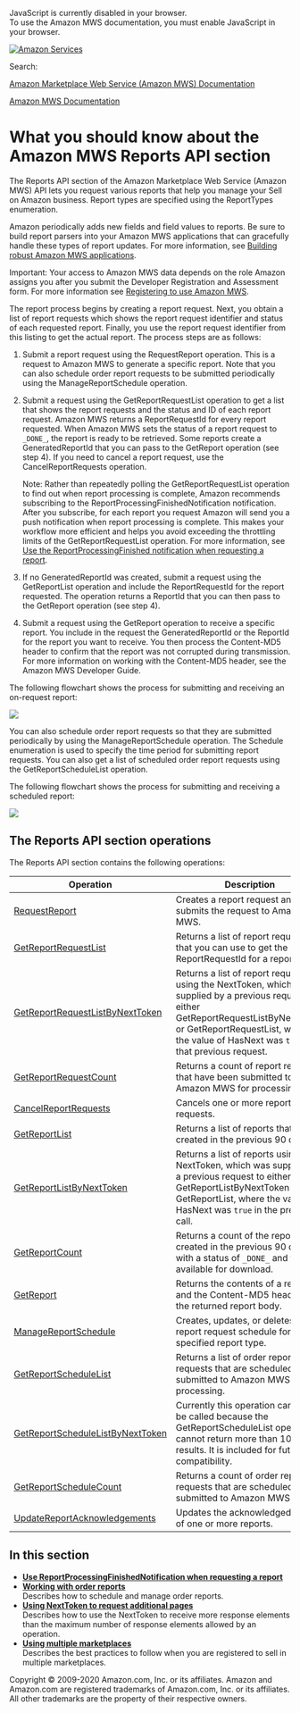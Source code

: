 <div id="MWSDX_noscript">

JavaScript is currently disabled in your browser.  
To use the Amazon MWS documentation, you must enable JavaScript in your
browser.

</div>

<div id="MWSDX_divtop">

[![Amazon
Services](https://images-na.ssl-images-amazon.com/images/G/08/mwsportal/fr_FR/amazonservices.gif "Amazon Services")](http://services.amazon.fr)

<div id="MWSDX_search">

<span id="MWSDX_searchlbl">Search:</span>

</div>

  
<span id="MWSDX_titlebar">[Amazon Marketplace Web Service (Amazon MWS)
Documentation](https://developer.amazonservices.fr/gp/mws/docs.html)</span>

</div>

<div id="MWSDX_divbottom">

<div id="MWSDX_divleft">

<div id="MWSDX_toc">

</div>

</div>

<div id="MWSDX_divright">

<div id="MWSDX_content">

<span id="MWSDX_breadcrumbs">[Amazon MWS
Documentation](https://developer.amazonservices.fr/gp/mws/docs.html)</span>

<div id="Reports_Overview" class="nested0">

# What you should know about the Amazon MWS Reports API section

<div class="body">

The <span class="ph">Reports API</span> section of the <span
class="ph">Amazon Marketplace Web Service (Amazon MWS)</span> API lets
you request various reports that help you manage your Sell on Amazon
business. Report types are specified using the <span
class="keyword apiname">ReportTypes</span> enumeration.

Amazon periodically adds new fields and field values to reports. Be sure
to build report parsers into your <span class="ph">Amazon MWS</span>
applications that can gracefully handle these types of report updates.
For more information, see
<a href="../dev_guide/DG_BuildingRobustApps.md#DG_BuildingRobustApps" class="xref">Building robust Amazon MWS applications</a>.

<div class="note important">

<span class="importanttitle">Important:</span> Your access to <span
class="ph">Amazon MWS</span> data depends on the role Amazon assigns you
after you submit the <span class="ph">Developer Registration and
Assessment form</span>. For more information see
<a href="../dev_guide/DG_Registering.md#DG_Registering" class="xref">Registering to use Amazon MWS</a>.

</div>

The report process begins by creating a report request. Next, you obtain
a list of report requests which shows the report request identifier and
status of each requested report. Finally, you use the report request
identifier from this listing to get the actual report. The process steps
are as follows:

1.  Submit a report request using the <span
    class="keyword apiname">RequestReport</span> operation. This is a
    request to <span class="ph">Amazon MWS</span> to generate a specific
    report. Note that you can also schedule order report requests to be
    submitted periodically using the <span
    class="keyword apiname">ManageReportSchedule</span> operation.
2.  Submit a request using the <span
    class="keyword apiname">GetReportRequestList</span> operation to get
    a list that shows the report requests and the status and ID of each
    report request. <span class="ph">Amazon MWS</span> returns a <span
    class="keyword parmname">ReportRequestId</span> for every report
    requested. When <span class="ph">Amazon MWS</span> sets the status
    of a report request to `_DONE_`, the report is ready to be
    retrieved. Some reports create a <span
    class="keyword parmname">GeneratedReportId</span> that you can pass
    to the <span class="keyword apiname">GetReport</span> operation (see
    step 4). If you need to cancel a report request, use the <span
    class="keyword apiname">CancelReportRequests</span> operation.
    <div class="note note">

    <span class="notetitle">Note:</span> Rather than repeatedly polling
    the <span class="keyword apiname">GetReportRequestList</span>
    operation to find out when report processing is complete, Amazon
    recommends subscribing to the <span
    class="keyword parmname">ReportProcessingFinishedNotification</span>
    notification. After you subscribe, for each report you request
    Amazon will send you a push notification when report processing is
    complete. This makes your workflow more efficient and helps you
    avoid exceeding the throttling limits of the <span
    class="keyword apiname">GetReportRequestList</span> operation. For
    more information, see
    <a href="Reports_UseReportProcessingFinished.md" class="xref">Use the ReportProcessingFinished notification when requesting a report</a>.

    </div>
3.  If no <span class="keyword parmname">GeneratedReportId</span> was
    created, submit a request using the <span
    class="keyword apiname">GetReportList</span> operation and include
    the <span class="keyword parmname">ReportRequestId</span> for the
    report requested. The operation returns a <span
    class="keyword parmname">ReportId</span> that you can then pass to
    the <span class="keyword apiname">GetReport</span> operation (see
    step 4).
4.  Submit a request using the <span
    class="keyword apiname">GetReport</span> operation to receive a
    specific report. You include in the request the <span
    class="keyword parmname">GeneratedReportId</span> or the <span
    class="keyword parmname">ReportId</span> for the report you want to
    receive. You then process the Content-MD5 header to confirm that the
    report was not corrupted during transmission. For more information
    on working with the Content-MD5 header, see the <span
    class="ph">Amazon MWS Developer Guide</span>.

The following flowchart shows the process for submitting and receiving
an on-request report:

<img src="ReportRequest_flowchart.png" class="image" />

You can also schedule order report requests so that they are submitted
periodically by using the <span
class="keyword apiname">ManageReportSchedule</span> operation. The <span
class="keyword apiname">Schedule</span> enumeration is used to specify
the time period for submitting report requests. You can also get a list
of scheduled order report requests using the <span
class="keyword apiname">GetReportScheduleList</span> operation.

The following flowchart shows the process for submitting and receiving a
scheduled report:

<img src="SchedReport_flowchart.png" class="image" />

<div id="Reports_Overview__ReportsOperations" class="section">

## The <span class="ph">Reports API</span> section operations

The <span class="ph">Reports API</span> section contains the following
operations:

<div class="tablenoborder">

| Operation                                                                                                                                                                                                                                                                                                                                        | Description                                                                                                                                                                                                                                                                                                                                                                                                      | Availability                              |
|--------------------------------------------------------------------------------------------------------------------------------------------------------------------------------------------------------------------------------------------------------------------------------------------------------------------------------------------------|------------------------------------------------------------------------------------------------------------------------------------------------------------------------------------------------------------------------------------------------------------------------------------------------------------------------------------------------------------------------------------------------------------------|-------------------------------------------|
| <a href="../reports/Reports_RequestReport.md" class="xref">RequestReport</a>                                                                                                                                                                                                                                                                   | <span class="ph">Creates a report request and submits the request to <span class="ph">Amazon MWS</span>.</span>                                                                                                                                                                                                                                                                                                  | <span class="ph">All marketplaces.</span> |
| <a href="Reports_GetReportRequestList.md" class="xref" title="Returns a list of report requests that you can use to get the ReportRequestId for a report.">GetReportRequestList</a>                                                                                                                                                            | <span class="ph">Returns a list of report requests that you can use to get the <span class="keyword parmname">ReportRequestId</span> for a report.</span>                                                                                                                                                                                                                                                        | <span class="ph">All marketplaces.</span> |
| <a href="Reports_GetReportRequestListByNextToken.md" class="xref" title="Returns a list of report requests using the NextToken, which was supplied by a previous request to either GetReportRequestListByNextToken or GetReportRequestList, where the value of HasNext was true in that previous request.">GetReportRequestListByNextToken</a> | <span class="ph">Returns a list of report requests using the <span class="keyword parmname">NextToken</span>, which was supplied by a previous request to either <span class="keyword apiname">GetReportRequestListByNextToken</span> or <span class="keyword apiname">GetReportRequestList</span>, where the value of <span class="keyword parmname">HasNext</span> was `true` in that previous request.</span> | <span class="ph">All marketplaces.</span> |
| <a href="Reports_GetReportRequestCount.md" class="xref" title="Returns a count of report requests that have been submitted to Amazon MWS for processing.">GetReportRequestCount</a>                                                                                                                                                            | <span class="ph">Returns a count of report requests that have been submitted to <span class="ph">Amazon MWS</span> for processing.</span>                                                                                                                                                                                                                                                                        | <span class="ph">All marketplaces.</span> |
| <a href="Reports_CancelReportRequests.md" class="xref" title="Cancels one or more report requests.">CancelReportRequests</a>                                                                                                                                                                                                                   | <span class="ph">Cancels one or more report requests.</span>                                                                                                                                                                                                                                                                                                                                                     | <span class="ph">All marketplaces.</span> |
| <a href="Reports_GetReportList.md" class="xref" title="Returns a list of reports that were created in the previous 90 days.">GetReportList</a>                                                                                                                                                                                                 | <span class="ph">Returns a list of reports that were created in the previous 90 days.</span>                                                                                                                                                                                                                                                                                                                     | <span class="ph">All marketplaces.</span> |
| <a href="Reports_GetReportListByNextToken.md" class="xref" title="Returns a list of reports using the NextToken, which was supplied by a previous request to either GetReportListByNextToken or GetReportList, where the value of HasNext was true in the previous call.">GetReportListByNextToken</a>                                         | <span class="ph"> Returns a list of reports using the <span class="keyword parmname">NextToken</span>, which was supplied by a previous request to either <span class="keyword apiname">GetReportListByNextToken</span> or <span class="keyword apiname">GetReportList</span>, where the value of <span class="keyword parmname">HasNext</span> was `true` in the previous call.</span>                          | <span class="ph">All marketplaces.</span> |
| <a href="Reports_GetReportCount.md" class="xref" title="Returns a count of the reports, created in the previous 90 days, with a status of _DONE_ and that are available for download.">GetReportCount</a>                                                                                                                                      | <span class="ph">Returns a count of the reports, created in the previous 90 days, with a status of `_DONE_` and that are available for download.</span>                                                                                                                                                                                                                                                          | <span class="ph">All marketplaces.</span> |
| <a href="../reports/Reports_GetReport.md" class="xref">GetReport</a>                                                                                                                                                                                                                                                                           | <span class="ph">Returns the contents of a report and the Content-MD5 header for the returned report body.</span>                                                                                                                                                                                                                                                                                                | <span class="ph">All marketplaces.</span> |
| <a href="Reports_ManageReportSchedule.md" class="xref" title="Creates, updates, or deletes a report request schedule for a specified report type.">ManageReportSchedule</a>                                                                                                                                                                    | <span class="ph">Creates, updates, or deletes a report request schedule for a specified report type.</span>                                                                                                                                                                                                                                                                                                      | <span class="ph">All marketplaces.</span> |
| <a href="Reports_GetReportScheduleList.md" class="xref" title="Returns a list of order report requests that are scheduled to be submitted to Amazon MWS for processing.">GetReportScheduleList</a>                                                                                                                                             | <span class="ph">Returns a list of order report requests that are scheduled to be submitted to <span class="ph">Amazon MWS</span> for processing.</span>                                                                                                                                                                                                                                                         | <span class="ph">All marketplaces.</span> |
| <a href="Reports_GetReportScheduleListByNextToken.md" class="xref" title="Currently this operation can never be called because the GetReportScheduleList operation cannot return more than 100 results. It is included for future compatibility.">GetReportScheduleListByNextToken</a>                                                         | <span class="ph">Currently this operation can never be called because the <span class="keyword apiname">GetReportScheduleList</span> operation cannot return more than 100 results. It is included for future compatibility.</span>                                                                                                                                                                              | <span class="ph">All marketplaces.</span> |
| <a href="Reports_GetReportScheduleCount.md" class="xref" title="Returns a count of order report requests that are scheduled to be submitted to Amazon MWS.">GetReportScheduleCount</a>                                                                                                                                                         | <span class="ph">Returns a count of order report requests that are scheduled to be submitted to <span class="ph">Amazon MWS</span>.</span>                                                                                                                                                                                                                                                                       | <span class="ph">All marketplaces.</span> |
| <a href="Reports_UpdateReportAcknowledgements.md" class="xref" title="Updates the acknowledged status of one or more reports.">UpdateReportAcknowledgements</a>                                                                                                                                                                                | <span class="ph">Updates the acknowledged status of one or more reports.</span>                                                                                                                                                                                                                                                                                                                                  | <span class="ph">All marketplaces.</span> |

</div>

</div>

</div>

<div class="related-links">

## In this section

-   **[Use ReportProcessingFinishedNotification when requesting a
    report](../reports/Reports_UseReportProcessingFinished.md)**  
-   **[Working with order
    reports](../reports/Reports_WorkingWithOrderReports.md)**  
    Describes how to schedule and manage order reports.
-   **[Using NextToken to request additional
    pages](../reports/Reports_UsingNextToken.md)**  
    Describes how to use the <span
    class="keyword parmname">NextToken</span> to receive more response
    elements than the maximum number of response elements allowed by an
    operation.
-   **[Using multiple
    marketplaces](../reports/Reports_UsingMultipleMarketplaces.md)**  
    Describes the best practices to follow when you are registered to
    sell in multiple marketplaces.

</div>

</div>

<div id="MWSDX_footer">

Copyright © 2009-2020 Amazon.com, Inc. or its affiliates. Amazon and
Amazon.com are registered trademarks of Amazon.com, Inc. or its
affiliates. All other trademarks are the property of their respective
owners.

</div>

</div>

</div>

<div style="clear: both;">

</div>

</div>
